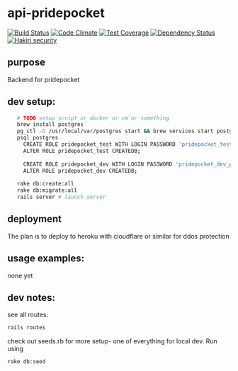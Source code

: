 # api-pridepocket

[![Build Status](https://travis-ci.org/pridePocketDev/api-pridepocket.svg?branch=master)](https://travis-ci.org/pridePocketDev/api-pridepocket)
[![Code Climate](https://codeclimate.com/github/pridePocketDev/api-pridepocket/badges/gpa.svg)](https://codeclimate.com/github/pridePocketDev/api-pridepocket)
[![Test Coverage](https://codeclimate.com/github/pridePocketDev/api-pridepocket/badges/coverage.svg)](https://codeclimate.com/github/pridePocketDev/api-pridepocket/coverage)
[![Dependency Status](https://gemnasium.com/pridePocketDev/api-pridepocket.svg)](https://gemnasium.com/pridePocketDev/api-pridepocket)
[![Hakiri security](https://hakiri.io/github/pridePocketDev/api-pridepocket/master.svg)](https://hakiri.io/github/pridePocketDev/api-pridepocket/master)

## purpose

Backend for pridepocket

## dev setup:

```bash
   # TODO setup script or docker or vm or something  
   brew install postgres
   pg_ctl -D /usr/local/var/postgres start && brew services start postgresql
   psql postgres
     CREATE ROLE pridepocket_test WITH LOGIN PASSWORD 'pridepocket_test_pass'
     ALTER ROLE pridepocket_test CREATEDB;  
     
     CREATE ROLE pridepocket_dev WITH LOGIN PASSWORD 'pridepocket_dev_pass';
     ALTER ROLE pridepocket_dev CREATEDB;  
   
   rake db:create:all
   rake db:migrate:all
   rails server # launch server
```

## deployment

The plan is to deploy to heroku with cloudflare or similar for ddos protection

## usage examples:

none yet

## dev notes:

see all routes:

```bash
rails routes
```

check out seeds.rb for more setup- one of everything for local dev. Run using 

```bash
rake db:seed
```

 
